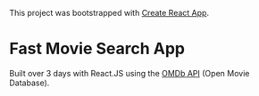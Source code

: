 This project was bootstrapped with [Create React App](https://github.com/facebookincubator/create-react-app).

<h1>Fast Movie Search App</h1>
<p>Built over 3 days with React.JS using the <a href="http://www.omdbapi.com/">OMDb API</a> (Open Movie Database).</p>

